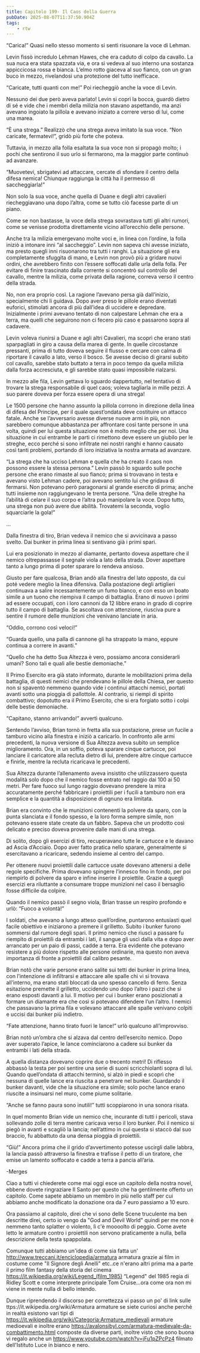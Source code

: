 ```yaml
---
title: Capitolo 199- Il Caos della Guerra
pubDate: 2025-08-07T11:37:50.904Z
tags:
    - rtw
---
```



“Carica!” Quasi nello stesso momento si sentì risuonare la voce di Lehman.


Levin fissò incredulo Lehman Hawes, che era caduto di colpo da cavallo. La sua nuca era stata spazzata via, e ora si vedeva al suo interno una sostanza appiccicosa rossa e bianca. L’elmo rotto giaceva al suo fianco, con un gran buco in mezzo, rivelandosi una protezione del tutto inefficace.


“Caricate, tutti quanti con me!” Poi riecheggiò anche la voce di Levin.


Nessuno dei due però aveva parlato! Levin si coprì la bocca, guardò dietro di sé e vide che i membri della milizia non stavano aspettando, ma anzi avevano ingoiato la pillola e avevano iniziato a correre verso di lui, come una marea.


“È una strega.” Realizzò che una strega aveva imitato la sua voce. “Non caricate, fermatevi!”, gridò più forte che poteva.


Tuttavia, in mezzo alla folla esaltata la sua voce non si propagò molto; i pochi che sentirono il suo urlo si fermarono, ma la maggior parte continuò ad avanzare.


“Muovetevi, sbrigatevi ad attaccare, cercate di sfondare il centro della difesa nemica! Chiunque raggiunga la città ha il permesso di saccheggiarla!”


Non solo la sua voce, anche quella di Duane e degli altri cavalieri riecheggiavano una dopo l’altra, come se tutto ciò facesse parte di un piano.


Come se non bastasse, la voce della strega  sovrastava tutti gli altri rumori, come se venisse prodotta direttamente vicino all’orecchio delle persone.


Anche tra la milizia emergevano molte voci e, in linea con l’ordine, la folla iniziò a intonare inni “al saccheggio”. Levin non sapeva chi avesse iniziato, ma presto quegli inni risuonarono tra tutti i ranghi. La situazione gli era completamente sfuggita di mano, e Levin non provò più a gridare nuovi ordini, che avrebbero finito con l’essere soffocati dalle urla della folla. Per evitare di finire trascinato dalla corrente si concentrò sul controllo del cavallo, mentre la milizia, come privata della ragione, correva verso il centro della strada.


No, non era proprio così. La ragione l’avevano persa già dall’inizio, specialmente chi li guidava. Dopo aver preso le pillole erano diventati euforici, stimolati ancora di più dall’idea di uccidere e depredare. Inizialmente i primi avevano tentato di non calpestare Lehman che era a terra, ma quelli che seguirono non ci fecero più caso e passarono sopra al cadavere.


Levin voleva riunirsi a Duane e agli altri Cavalieri, ma scoprì che erano stati sparpagliati in giro a causa della marea di gente. In quelle circostanze pressanti, prima di tutto doveva seguire il flusso e cercare con calma di riportare il cavallo a lato, verso il bosco. Se avesse deciso di girarsi subito col cavallo, sarebbe stato buttato a terra in poco tempo da quella milizia dalla forza accresciuta, e gli sarebbe stato quasi impossibile rialzarsi.


In mezzo alle fila, Levin gettava lo sguardo dappertutto, nel tentativo di trovare la strega responsabile di quel caos; voleva tagliarla in mille pezzi. A suo parere doveva per forza essere opera di una strega!


Le 1500 persone che hanno assunto la pillola corrono in direzione della linea di difesa del Principe, per il quale quest’ondata deve costituire un attacco fatale. Anche se l’avversario avesse diverse nuove armi in più, non sarebbero comunque abbastanza per affrontare così tante persone in una volta, quindi per lui questa situazione non è molto meglio che per noi. Una situazione in cui entrambe le parti ci rimettono deve essere un giubilo per le streghe, ecco perché si sono infiltrate nei nostri ranghi e hanno causato così tanti problemi, portando di loro iniziativa la nostra armata ad avanzare.


“La strega che ha ucciso Lehman e quella che ha creato il caos non possono essere la stessa persona.” Levin passò lo sguardo sulle poche persone che erano rimaste al suo fianco; prima si trovavano in testa e avevano visto Lehman cadere, poi avevano sentito lui che gridava di fermarsi. Non potevano però paragonarsi al grande esercito di prima; anche tutti insieme non raggiungevano le trenta persone. “Una delle streghe ha l’abilità di celare il suo corpo e l’altra può manipolare la voce. Dopo tutto, una strega non può avere due abilità. Trovatemi la seconda, voglio squarciarle la gola!”


…


Dalla finestra di tiro, Brian vedeva il nemico che si avvicinava a passo svelto. Dai bunker in prima linea si sentivano già i primi spari.


Lui era posizionato in mezzo al diamante, pertanto doveva aspettare che il nemico oltrepassasse il segnale viola a lato della strada. Dover aspettare tanto a lungo prima di poter sparare lo rendeva ansioso.


Giusto per fare qualcosa, Brian andò alla finestra del lato opposto, da cui poté vedere meglio la linea difensiva. Dalla postazione degli artiglieri continuava a salire incessantemente un fumo bianco, e con esso un boato simile a un tuono che riempiva il campo di battaglia. 
Erano di nuovo i primi ad essere occupati, con i loro cannoni da 12 libbre erano in grado di coprire tutto il campo di battaglia. Se ascoltava con attenzione, riusciva pure a sentire il rumore delle munizioni che venivano lanciate in aria.


“Oddio, corrono così veloci!”


“Guarda quello, una palla di cannone gli ha strappato la mano, eppure continua a correre in avanti.”


“Quello che ha detto Sua Altezza è vero, possiamo ancora considerarli umani? Sono tali e quali alle bestie demoniache.”


Il Primo Esercito era già stato informato, durante le mobilitazioni prima della battaglia, di questi nemici che prendevano le pillole della Chiesa, per questo non si spaventò nemmeno quando vide i continui attacchi nemici, portati avanti sotto una pioggia di pallottole. Al contrario, si riempì di spirito combattivo; dopotutto era il Primo Esercito, che si era forgiato sotto i colpi delle bestie demoniache.


“Capitano, stanno arrivando!” avvertì qualcuno.


Sentendo l’avviso, Brian tornò in fretta alla sua postazione, prese un fucile a tamburo vicino alla finestra e iniziò a caricarlo. In confronto alle armi precedenti, la nuova versione di Sua Altezza aveva subìto un semplice miglioramento. Ora, in un soffio, poteva sparare cinque cartucce, poi lanciare il caricatore alla recluta dietro di lui, prendere altre cinque cartucce e finirle, mentre la recluta ricaricava le precedenti.


Sua Altezza durante l’allenamento aveva insistito che utilizzassero questa modalità solo dopo che il nemico fosse entrato nel raggio dai 100 ai 50 metri. Per fare fuoco sul lungo raggio dovevano prendere la mira accuratamente perché fabbricare i proiettili per i fucili a tamburo non era semplice e la quantità a disposizione di ognuno era limitata.


Brian era convinto che le munizioni contenenti la polvere da sparo, con la punta slanciata e il fondo spesso, e la loro forma sempre simile, non potevano essere state create da un fabbro. Sapeva che un prodotto così delicato e preciso doveva provenire dalle mani di una strega.


Di solito, dopo gli esercizi di tiro, recuperavano tutte le cartucce e le davano ad Ascia d’Acciaio. Dopo aver fatto pratica nello sparare, generalmente si esercitavano a ricaricare, sedendo insieme al centro del campo.


Per ottenere nuovi proiettili dalle cartucce usate dovevano attenersi a delle regole specifiche. Prima dovevano spingere l’innesco fino in fondo, per poi riempirlo di polvere da sparo e infine inserire il proiettile. Grazie a quegli esercizi era riluttante a consumare troppe munizioni nel caso il bersaglio fosse difficile da colpire.


Quando il nemico passò il segno viola, Brian trasse un respiro profondo e urlò: “Fuoco a volontà!”


I soldati, che avevano a lungo atteso quell’ordine, puntarono entusiasti quel facile obiettivo e iniziarono a premere il grilletto. Subito i bunker furono sommersi dal rumore degli spari. Il primo nemico che riuscì a passare fu riempito di proiettili da entrambi i lati, il sangue gli uscì dalla vita e dopo aver arrancato per un paio di passi, cadde a terra. Era evidente che potevano resistere a più dolore rispetto alle persone ordinarie, ma questo non aveva importanza di fronte a proiettili dal calibro pesante.


Brian notò che varie persone erano salite sui tetti dei bunker in prima linea, con l’intenzione di infiltrarsi e attaccare alle spalle chi vi si trovava all’interno, ma erano stati bloccati da uno spesso cancello di ferro. Senza esitazione premette il grilletto, uccidendo uno dopo l’altro i pazzi che si erano esposti davanti a lui. Il motivo per cui i bunker erano posizionati a formare un diamante era che così si potevano difendere l’un l’altro. I nemici che passavano la prima fila e volevano attaccare alle spalle venivano colpiti e uccisi dai bunker più indietro.


“Fate attenzione, hanno tirato fuori le lance!” urlò qualcuno all’improvviso.


Brian notò un’ombra che si alzava dal centro dell’esercito nemico. Dopo aver superato l’apice, le lance cominciarono a cadere sui bunker da entrambi i lati della strada.


A quella distanza dovevano coprire due o trecento metri! Di riflesso abbassò la testa per poi sentire una serie di suoni scricchiolanti sopra di lui. Quando quell’ondata di attacchi terminò, si alzò in piedi e scoprì che nessuna di quelle lance era riuscita a penetrare nel bunker. Guardando il bunker davanti, vide che la situazione era simile; solo poche lance erano riuscite a insinuarsi nel muro, come piume solitarie.


“Anche se fanno paura sono inutili!” tutti scoppiarono in una sonora risata.


In quel momento Brian vide un nemico che, incurante di tutti i pericoli, stava sollevando zolle di terra mentre caricava verso il loro bunker. Poi il nemico si piegò in avanti e scagliò la lancia; nell’attimo in cui questa si staccò dal suo braccio, fu abbattuto da una densa pioggia di proiettili.


“Giù!” Ancora prima che il grido d’avvertimento potesse uscirgli dalle labbra, la lancia passò attraverso la finestra e trafisse il petto di un tiratore, che emise un lamento soffocato e cadde a terra a pancia all’aria.






-Merges




Ciao a tutti vi chiederete come mai oggi esce un capitolo della nostra novel, ebbene dovete ringraziare Il Santo per questo che ha gentilmente offerto un capitolo. Come sapete abbiamo un membro in più nello staff per cui abbiamo anche modificato la donazione ora da 7 euro passiamo a 10 euro.


Ora passiamo al capitolo, direi che vi sono delle Scene truculente ma ben descritte direi, certo io vengo da "God and Devil World" quindi per me non è nemmeno tanto splatter o violento, lì c'è moooolto di peggio. Come avete letto le armature contro i proiettili non servono praticamente a nulla, bella descrizione della testa spappolata.


Comunque tutti abbiamo un'idea di come sia fatta un' http://www.treccani.it/enciclopedia/armatura armatura grazie ai film in costume come "Il Signore degli Anelli" etc..ce n'erano altri prima ma a parte il primo film fantasy della storia del cinema https://it.wikipedia.org/wiki/Legend_(film_1985) “Legend" del 1985 regia di Ridley Scott e come interprete principale Tom Cruise...ora come ora non mi viene in mente nulla di bello intendo.


Dunque riprendendo il discorso per correttezza vi passo un po' di link sulle ttps://it.wikipedia.org/wiki/Armatura armature se siete curiosi anche perché in realtà esistono vari tipi di https://it.wikipedia.org/wiki/Categoria:Armature_medievali armature medioevali e inoltre erano https://avalonsibyl.com/armatura-medievale-da-combattimento.html composte da diverse parti, inoltre visto che sono buona vi regalo anche un https://www.youtube.com/watch?v=jFu1pZPcPz4 filmato dell'Istituto Luce in bianco e nero.







